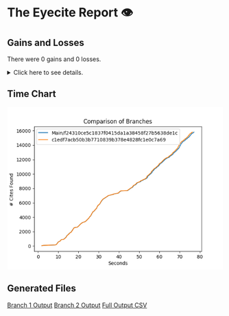 # The Eyecite Report :eye:



Gains and Losses
---------
There were 0 gains and 0 losses.

<details>
<summary>Click here to see details.</summary>

|     id     |  Gain  |  Loss  |
| ---------- | ------ | ------ |


</details>



Time Chart
---------

![image](https://raw.githubusercontent.com/freelawproject/eyecite/artifacts/250/results/chart.png)


Generated Files
---------

[Branch 1 Output](https://raw.githubusercontent.com/freelawproject/eyecite/artifacts/250/results/f24310ce5c1837f0415da1a38458f27b5638de1c.json)
[Branch 2 Output](https://raw.githubusercontent.com/freelawproject/eyecite/artifacts/250/results/c1edf7acb50b3b7710839b378e4828fc1e0c7a69.json)
[Full Output CSV ](https://raw.githubusercontent.com/freelawproject/eyecite/artifacts/250/results/output.csv)
